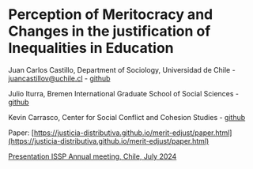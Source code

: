 # Perception of Meritocracy and Changes in the justification of Inequalities in Education

Juan Carlos Castillo, Department of Sociology, Universidad de Chile - juancastillov@uchile.cl - [github](https://github.com/juancarloscastillo)

Julio Iturra, Bremen International Graduate School of Social Sciences - [github](https://github.com/jciturras) 

Kevin Carrasco, Center for Social Conflict and Cohesion Studies - [github](https://github.com/kevin-carrasco)


Paper: [https://justicia-distributiva.github.io/merit-edjust/paper.html](https://justicia-distributiva.github.io/merit-edjust/paper.html)

[Presentation ISSP Annual meeting, Chile, July 2024](https://justicia-distributiva.github.io/merit-edjust/presentations/ISPP-santiago2024/ispp2024.html)

